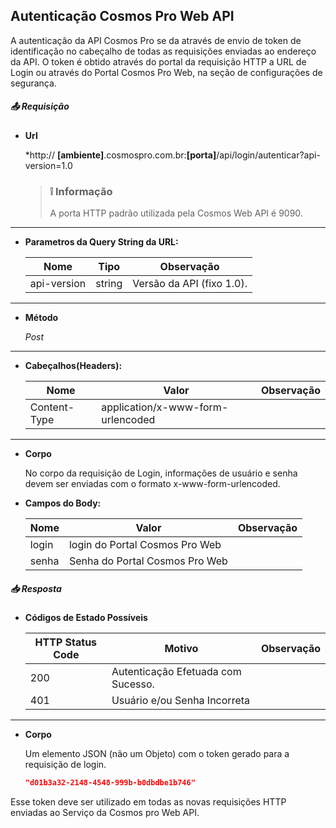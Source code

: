 ﻿
## Autenticação Cosmos Pro Web API

A autenticação da API Cosmos Pro se da através de envio de token de identificação no cabeçalho de todas as requisições enviadas ao endereço da API.
O token é obtido através do portal da requisição HTTP a URL de Login ou através do Portal Cosmos Pro Web, na seção de configurações de segurança.

##### :outbox_tray: Requisição


- **Url** 

	*http:// **[ambiente]**.cosmospro.com.br:**[porta]**/api/login/autenticar?api-version=1.0
	
    > ### :grey_exclamation: Informação
    > A porta HTTP padrão utilizada pela Cosmos Web API é 9090.
	
---

- **Parametros da Query String da URL:**

	| Nome | Tipo | Observação
	| ------ | ------ | ------ |
	| api-version | string | Versão da API (fixo 1.0).

---

- **Método** 

	*Post*
---

- **Cabeçalhos(Headers):**

	| Nome | Valor | Observação
	| ------ | ------ | ------ |
	| Content-Type | application/x-www-form-urlencoded |

---

- **Corpo**

	No corpo da requisição de Login, informações de usuário e senha devem ser enviadas com o formato x-www-form-urlencoded.

- **Campos do Body:**

	| Nome | Valor | Observação
	| ------ | ------ | ------ |
	| login | login do Portal Cosmos Pro Web |
	| senha | Senha do Portal Cosmos Pro Web |

##### :inbox_tray: Resposta

- **Códigos de Estado Possíveis**


	| HTTP Status Code | Motivo | Observação
	| ------ | ------ | ------ |
	| 200 | Autenticação Efetuada com Sucesso. |
	| 401 | Usuário e/ou Senha Incorreta|
---

- **Corpo**

	Um elemento JSON (não um Objeto) com o token gerado para a requisição de login.

	```JSON
	"d01b3a32-2148-4548-999b-b0dbdbe1b746"
	```


Esse token deve ser utilizado em todas as novas requisições HTTP enviadas ao Serviço da Cosmos pro Web API.
